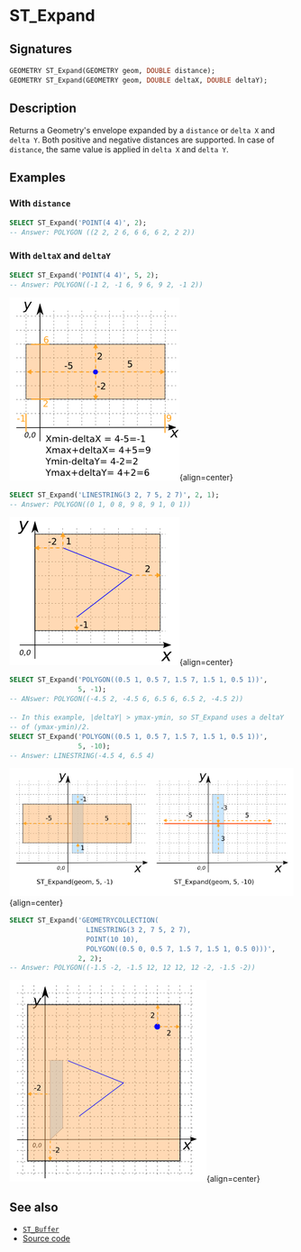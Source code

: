 # ST_Expand

## Signatures

```sql
GEOMETRY ST_Expand(GEOMETRY geom, DOUBLE distance);
GEOMETRY ST_Expand(GEOMETRY geom, DOUBLE deltaX, DOUBLE deltaY);
```

## Description

Returns a Geometry's envelope expanded by a `distance` or `delta X` and `delta Y`.
Both positive and negative distances are supported.
In case of `distance`, the same value is applied in `delta X` and `delta Y`.

## Examples

### With `distance`

```sql
SELECT ST_Expand('POINT(4 4)', 2);
-- Answer: POLYGON ((2 2, 2 6, 6 6, 6 2, 2 2)) 
```

### With `deltaX` and `deltaY`

```sql
SELECT ST_Expand('POINT(4 4)', 5, 2);
-- Answer: POLYGON((-1 2, -1 6, 9 6, 9 2, -1 2))
```

![](./ST_Expand_1.png){align=center}

```sql
SELECT ST_Expand('LINESTRING(3 2, 7 5, 2 7)', 2, 1);
-- Answer: POLYGON((0 1, 0 8, 9 8, 9 1, 0 1))
```

![](./ST_Expand_2.png){align=center}

```sql
SELECT ST_Expand('POLYGON((0.5 1, 0.5 7, 1.5 7, 1.5 1, 0.5 1))',
                 5, -1);
-- ANswer: POLYGON((-4.5 2, -4.5 6, 6.5 6, 6.5 2, -4.5 2))

-- In this example, |deltaY| > ymax-ymin, so ST_Expand uses a deltaY
-- of (ymax-ymin)/2.
SELECT ST_Expand('POLYGON((0.5 1, 0.5 7, 1.5 7, 1.5 1, 0.5 1))',
                 5, -10);
-- Answer: LINESTRING(-4.5 4, 6.5 4)
```

![](./ST_Expand_3.png){align=center}

```sql
SELECT ST_Expand('GEOMETRYCOLLECTION(
                   LINESTRING(3 2, 7 5, 2 7),
                   POINT(10 10),
                   POLYGON((0.5 0, 0.5 7, 1.5 7, 1.5 1, 0.5 0)))',
                 2, 2);
-- Answer: POLYGON((-1.5 -2, -1.5 12, 12 12, 12 -2, -1.5 -2))
```

![](./ST_Expand_4.png){align=center}

## See also

* [`ST_Buffer`](../ST_Buffer)
* <a href="https://github.com/orbisgis/h2gis/blob/master/h2gis-functions/src/main/java/org/h2gis/functions/spatial/create/ST_Expand.java" target="_blank">Source code</a>
